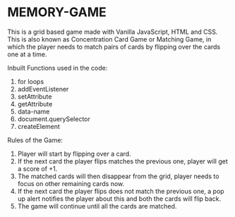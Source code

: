 # MEMORY-GAME
This is a grid based game made with Vanilla JavaScript, HTML and CSS.
This is also known as Concentration Card Game or Matching Game, in which the player needs to match pairs of cards by flipping over the cards one at a time.

Inbuilt Functions used in the code:

1. for loops
2. addEventListener
3. setAttribute
4. getAttribute
5. data-name
6. document.querySelector
7. createElement

Rules of the Game:

1. Player will start by flipping over a card.
2. If the next card the player flips matches the previous one, player will get a score of +1.
3. The matched cards will then disappear from the grid, player needs to focus on other remaining cards now.
4. If the next card the player flips does not match the previous one, a pop up alert notifies the player about this and both the cards will flip back.
5. The game will continue until all the cards are matched.

